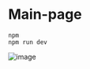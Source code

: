# Main-page

```
npm
npm run dev
```

![image](https://github.com/CapstoneDe/MK_T/assets/95284588/35a4b672-9c86-40ee-bca2-ab5d0164c011)

